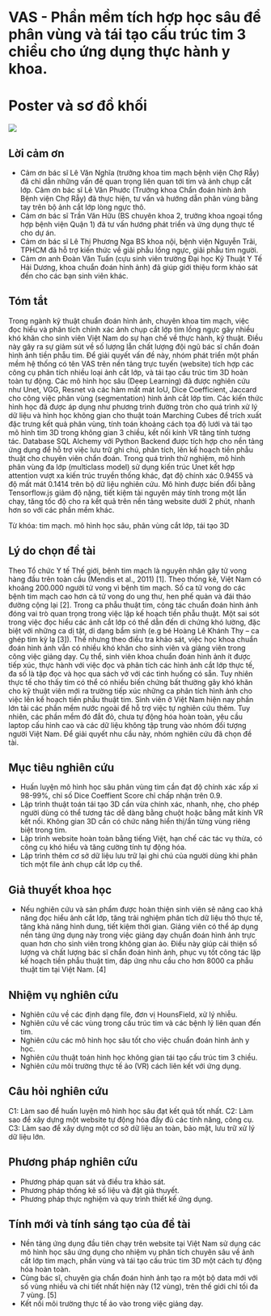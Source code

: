 # VAS - Phần mềm tích hợp học sâu để phân vùng và tái tạo cấu trúc tim 3 chiều cho ứng dụng thực hành y khoa.
# Poster và sơ đồ khối
![](Poster.png)

## Lời cảm ơn
- Cảm ơn bác sĩ Lê Văn Nghĩa (trưởng khoa tim mạch bệnh viện Chợ Rẫy) đã chỉ dẫn những vấn đề quan trọng liên quan tới tim và ảnh chụp cắt lớp.
Cảm ơn bác sĩ Lê Văn Phước (Trưởng khoa Chẩn đoán hình ảnh Bệnh viện Chợ Rẫy) đã thực hiện, tư vấn và hướng dẫn phân vùng bằng tay trên bộ ảnh cắt lớp lòng ngực thô.  
- Cảm ơn bác sĩ Trần Văn Hữu (BS chuyên khoa 2, trưởng khoa ngoại tổng hợp bệnh viện Quận 1) đã tư vấn hướng phát triển và ứng dụng thực tế cho dự án.
- Cảm ơn bác sĩ Lê Thị Phương Nga BS khoa nội, bệnh viện Nguyễn Trãi, TPHCM đã hỗ trợ kiến thức về giãi phẫu lồng ngực, giãi phẫu tim người.
- Cảm ơn anh Đoàn Văn Tuấn (cựu sinh viên trường Đại học Kỹ Thuật Y Tế Hải Dương, khoa chuẩn đoán hỉnh ảnh) đã giúp giới thiệu form khảo sát đến cho các bạn sinh viên khác.  

## Tóm tắt
Trong ngành kỹ thuật chuẩn đoán hình ảnh, chuyên khoa tim mạch, việc đọc hiểu và phân tích chính xác ảnh chụp cắt lớp tim lồng ngực gây nhiều khó khăn cho sinh viên Việt Nam do sự hạn chế về thực hành, kỹ thuật. Điều này gây ra sự giảm sút về số lượng lẫn chất lượng đội ngũ bác sĩ chẩn đoán hình ảnh tiền phẫu tim. Để giải quyết vấn đề này, nhóm phát triển một phần mềm hệ thống có tên VAS trên nền tảng trực tuyến (website) tích hợp các công cụ phân tích nhiều loại ảnh cắt lớp, và tái tạo cấu trúc tim 3D hoàn toàn tự động. Các mô hình học sâu (Deep Learning) đã được nghiên cứu như Unet, VGG, Resnet và các hàm mất mát IoU, Dice Coefficient, Jaccard cho công việc phân vùng (segmentation) hình ảnh cắt lớp tim. Các kiến thức hình học đã được áp dụng như phương trình đường tròn cho quá trình xử lý dữ liệu và hình học không gian cho thuật toán Marching Cubes để trích xuất đặc trưng kết quả phân vùng, tính toán khoảng cách tọa độ lưới và tái tạo mô hình tim 3D trong không gian 3 chiều, kết nối kính VR tăng tính tương tác. Database SQL Alchemy với Python Backend được tích hợp cho nền tảng ứng dụng để hỗ trợ việc lưu trữ ghi chú, phân tích, lên kế hoạch tiền phẫu thuật cho chuyên viên chẩn đoán. Trong quá trình thử nghiệm, mô hình phân vùng đa lớp (multiclass model) sử dụng kiến trúc Unet kết hợp attention vượt xa kiến trúc truyền thống khác, đạt độ chính xác 0.9455 và độ mất mát 0.1414 trên bộ dữ liệu nghiên cứu. Mô hình được biến đổi bằng Tensorflow.js giảm độ nặng, tiết kiệm tài nguyên máy tính trong một lần chạy, tăng tốc độ cho ra kết quả trên nền tảng website dưới 2 phút, nhanh hơn so với các phần mềm khác. 

Từ khóa: tim mạch. mô hình học sâu, phân vùng cắt lớp, tái tạo 3D

## Lý do chọn đề tài
Theo Tổ chức Y tế Thế giới, bệnh tim mạch là nguyên nhân gây tử vong hàng đầu trên toàn cầu (Mendis et al., 2011) [1]. Theo thống kê, Việt Nam có khoảng 200.000 người tử vong vì bệnh tim mạch. Số ca tử vong do các bệnh tim mạch cao hơn cả tử vong do ung thư, hen phế quản và đái tháo đường cộng lại [2]. Trong ca phẫu thuật tim, công tác chuẩn đoán hình ảnh đóng vai trò quan trọng trong việc lập kế hoạch tiền phẫu thuật. Một sai sót trong việc đọc hiểu các ảnh cắt lớp có thể dẫn đến di chứng khó lường, đặc biệt với những ca dị tật, di dạng bẩm sinh (e.g bé Hoàng Lê Khánh Thy – ca ghép tim kỳ lạ [3]). Thế nhưng theo điều tra khảo sát, việc học khoa chuẩn đoán hình ảnh vẫn có nhiều khó khăn cho sinh viên và giảng viên trong công việc giảng dạy. Cụ thể, sinh viên khoa chuẩn đoán hình ảnh ít được tiếp xúc, thực hành với việc đọc và phân tích các hình ảnh cắt lớp thực tế, đa số là tập đọc và học qua sách vở với các tình huống có sẵn. Tuy nhiên thực tế cho thấy tim có thể có nhiều biến chứng bất thường gây khó khăn cho kỹ thuật viên mới ra trường tiếp xúc những ca phân tích hình ảnh cho việc lên kế hoạch tiền phẫu thuật tim. Sinh viên ở Việt Nam hiện nay phần lớn tải các phần mềm nước ngoài để hỗ trợ việc tự nghiên cứu thêm. Tuy nhiên, các phần mềm đó đắt đỏ, chưa tự động hóa hoàn toàn, yêu cầu laptop cấu hình cao và các dữ liệu không tập trung vào nhóm đối tượng người Việt Nam. Để giải quyết nhu cầu này, nhóm nghiên cứu đã chọn đề tài. 


## Mục tiêu nghiên cứu
- Huấn luyện mô hình học sâu phân vùng tim cần đạt độ chính xác xấp xỉ 98-99%, chỉ số Dice Coeffient Score chỉ chấp nhận trên 0.9.
- Lập trình thuật toán tái tạo 3D cần vừa chính xác, nhanh, nhẹ, cho phép người dùng có thể tương tác dễ dàng bằng chuột hoặc bằng mắt kính VR kết nối. Không gian 3D cần có chức năng hiển thị/ẩn từng vùng riêng biệt trong tim.
- Lập trình website hoàn toàn bằng tiếng Việt, hạn chế các tác vụ thừa, có công cụ khó hiểu và tăng cường tính tự động hóa.
- Lập trình thêm cơ sở dữ liệu lưu trữ lại ghi chú của người dùng khi phân tích một file ảnh chụp cắt lớp cụ thể.
## Giả thuyết khoa học
- Nếu nghiên cứu và sản phẩm được hoàn thiện sinh viên sẽ nâng cao khả năng đọc hiểu ảnh cắt lớp, tăng trải nghiệm phân tích dữ liệu thô thực tế, tăng khả năng hình dung, tiết kiệm thời gian. Giảng viên có thể áp dụng nền tảng ứng dụng này trong việc giảng dạy chuẩn đoán hình ảnh trực quan hơn cho sinh viên trong không gian ảo. Điều này giúp cải thiện số lượng và chất lượng bác sĩ chẩn đoán hình ảnh, phục vụ tốt công tác lập kế hoạch tiền phẫu thuật tim, đáp ứng nhu cầu cho hơn 8000 ca phẫu thuật tim tại Việt Nam. [4]
## Nhiệm vụ nghiên cứu
- Nghiên cứu về các định dạng file, đơn vị HounsField, xử lý nhiễu.
- Nghiên cứu về các vùng trong cấu trúc tim và các bệnh lý liên quan đến tim.
- Nghiên cứu các mô hình học sâu tốt cho việc chuẩn đoán hình ảnh y học.
- Nghiên cứu thuật toán hình học không gian tái tạo cấu trúc tim 3 chiều.
- Nghiên cứu môi trường thực tế ảo (VR) cách liên kết với ứng dụng.
## Câu hỏi nghiên cứu
C1: Làm sao để huấn luyện mô hình học sâu đạt kết quả tốt nhất.
C2: Làm sao để xây dựng một website tự động hóa đầy đủ các tính năng, công cụ. 
C3: Làm sao để xây dựng một cơ sở dữ liệu an toàn, bảo mật, lưu trữ xử lý dữ liệu lớn.
## Phương pháp nghiên cứu
- Phương pháp quan sát và điều tra khảo sát.
- Phương pháp thống kê số liệu và đặt giả thuyết.
- Phương pháp thực nghiệm và quy trình thiết kế ứng dụng.
## Tính mới và tính sáng tạo của đề tài
- Nền tảng ứng dụng đầu tiên chạy trên website tại Việt Nam sử dụng các mô hình học sâu ứng dụng cho nhiệm vụ phân tích chuyên sâu về ảnh cắt lớp tim mạch, phần vùng và tái tạo cấu trúc tim 3D một cách tự động hóa hoàn toàn.
- Cùng bác sĩ, chuyên gia chẩn đoán hinh ảnh tạo ra một bộ data mới với số vùng nhiều và chi tiết nhất hiện này (12 vùng), trên thế giới chỉ tối đa 7 vùng. [5]
- Kết nối môi trường thực tế ảo vào trong việc giảng dạy.
